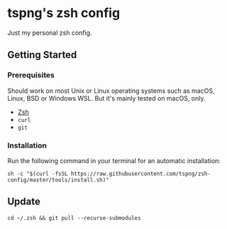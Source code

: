 # tspng's zsh config

Just my personal zsh config.

## Getting Started

### Prerequisites

Should work on most Unix or Linux operating systems such as macOS, Linux, BSD or Windows WSL.
But it's mainly tested on macOS, only.

* [Zsh](https://www.zsh.org)
* `curl`
* `git`

### Installation

Run the following command in your terminal for an automatic installation:

```shell
sh -c "$(curl -fsSL https://raw.githubusercontent.com/tspng/zsh-config/master/tools/install.sh)"
```

## Update

```shell
cd ~/.zsh && git pull --recurse-submodules
```